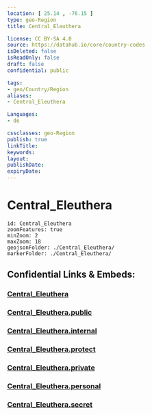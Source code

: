 ```yaml
---
location: [ 25.14 , -76.15 ] 
type: geo-Region
title: Central_Eleuthera

license: CC BY-SA 4.0
source: https://datahub.io/core/country-codes
isDeleted: false
isReadOnly: false
draft: false
confidential: public

tags:
- geo/Country/Region
aliases:
- Central_Eleuthera

Languages:
- de

cssclasses: geo-Region
publish: true
linkTitle: 
keywords: 
layout: 
publishDate: 
expiryDate: 
---
```


# Central_Eleuthera

```leaflet
id: Central_Eleuthera
zoomFeatures: true 
minZoom: 2 
maxZoom: 18
geojsonFolder: ./Central_Eleuthera/
markerFolder: ./Central_Eleuthera/
```


## Confidential Links & Embeds: 

### [Central_Eleuthera](/_Standards/Earth/Continent/America~Caribbean/Bahamas/Districts~Bahamas/Central_Eleuthera.md) 

### [Central_Eleuthera.public](/_public/Earth/Continent/America~Caribbean/Bahamas/Districts~Bahamas/Central_Eleuthera.public.md) 

### [Central_Eleuthera.internal](/_internal/Earth/Continent/America~Caribbean/Bahamas/Districts~Bahamas/Central_Eleuthera.internal.md) 

### [Central_Eleuthera.protect](/_protect/Earth/Continent/America~Caribbean/Bahamas/Districts~Bahamas/Central_Eleuthera.protect.md) 

### [Central_Eleuthera.private](/_private/Earth/Continent/America~Caribbean/Bahamas/Districts~Bahamas/Central_Eleuthera.private.md) 

### [Central_Eleuthera.personal](/_personal/Earth/Continent/America~Caribbean/Bahamas/Districts~Bahamas/Central_Eleuthera.personal.md) 

### [Central_Eleuthera.secret](/_secret/Earth/Continent/America~Caribbean/Bahamas/Districts~Bahamas/Central_Eleuthera.secret.md)

